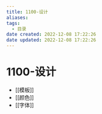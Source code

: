 ```yaml
---
title: 1100-设计
aliases:
tags:
  - 目录
date created: 2022-12-08 17:22:26
date updated: 2022-12-08 17:22:26
---
```


# 1100-设计

- [[模板]]
- [[颜色]]
- [[字体]]
